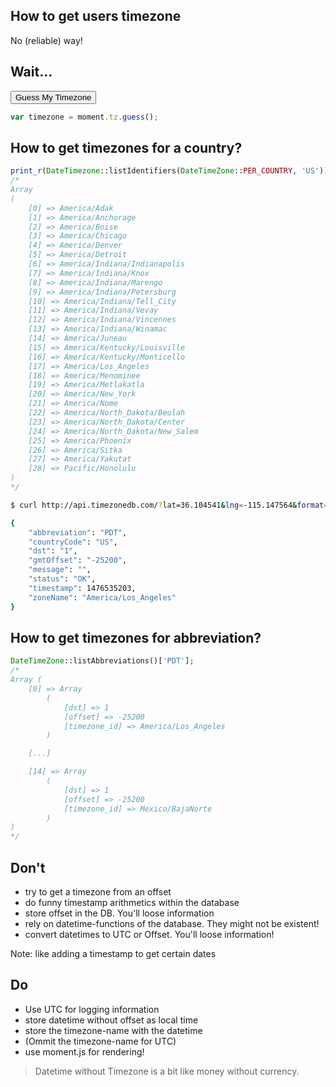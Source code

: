 ## How to get users timezone

No (reliable) way!<!-- .element: class="fragment" -->




## Wait...


<div id="timezoneIdentifier"><button onclick="document.getElementById('timezoneIdentifier').innerHTML = moment.tz.guess();">Guess My Timezone</button></div>

```javascript
var timezone = moment.tz.guess();
```



## How to get timezones for a country?

```php
print_r(DateTimezone::listIdentifiers(DateTimeZone::PER_COUNTRY, 'US'));
/*
Array
(
    [0] => America/Adak
    [1] => America/Anchorage
    [2] => America/Boise
    [3] => America/Chicago
    [4] => America/Denver
    [5] => America/Detroit
    [6] => America/Indiana/Indianapolis
    [7] => America/Indiana/Knox
    [8] => America/Indiana/Marengo
    [9] => America/Indiana/Petersburg
    [10] => America/Indiana/Tell_City
    [11] => America/Indiana/Vevay
    [12] => America/Indiana/Vincennes
    [13] => America/Indiana/Winamac
    [14] => America/Juneau
    [15] => America/Kentucky/Louisville
    [16] => America/Kentucky/Monticello
    [17] => America/Los_Angeles
    [18] => America/Menominee
    [19] => America/Metlakatla
    [20] => America/New_York
    [21] => America/Nome
    [22] => America/North_Dakota/Beulah
    [23] => America/North_Dakota/Center
    [24] => America/North_Dakota/New_Salem
    [25] => America/Phoenix
    [26] => America/Sitka
    [27] => America/Yakutat
    [28] => Pacific/Honolulu
)
*/
```



```bash
$ curl http://api.timezonedb.com/?lat=36.104541&lng=-115.147564&format=json&key=xxxx

{
    "abbreviation": "PDT",
    "countryCode": "US",
    "dst": "1",
    "gmtOffset": "-25200",
    "message": "",
    "status": "OK",
    "timestamp": 1476535203,
    "zoneName": "America/Los_Angeles"
}
```



## How to get timezones for abbreviation?

```php
DateTimeZone::listAbbreviations()['PDT'];
/*
Array (
    [0] => Array
        (
            [dst] => 1
            [offset] => -25200
            [timezone_id] => America/Los_Angeles
        )

    [...]

    [14] => Array
        (
            [dst] => 1
            [offset] => -25200
            [timezone_id] => Mexico/BajaNorte
        )
)
*/
```




## Don't

* try to get a timezone from an offset<!-- .element: class="fragment" -->
* do funny timestamp arithmetics within the database<!-- .element: class="fragment" -->
* store offset in the DB. You'll loose information<!-- .element: class="fragment" -->
* rely on datetime-functions of the database. They might not be existent!<!-- .element: class="fragment" -->
* convert datetimes to UTC or Offset. You'll loose information!<!-- .element: class="fragment" -->

 Note: like adding a timestamp to get certain dates



## Do

* Use UTC for logging information<!-- .element: class="fragment" -->
* store datetime without offset as local time<!-- .element: class="fragment" -->
* store the timezone-name with the datetime<!-- .element: class="fragment" -->
* (Ommit the timezone-name for UTC)<!-- .element: class="fragment" -->
* use moment.js for rendering!<!-- .element: class="fragment" -->




> Datetime without Timezone is a bit like money without currency.